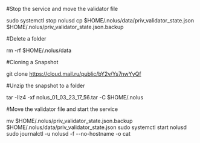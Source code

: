#Stop the service and move the validator file

  sudo systemctl stop nolusd
  cp $HOME/.nolus/data/priv_validator_state.json $HOME/.nolus/priv_validator_state.json.backup
  
#Delete a folder

  rm -rf $HOME/.nolus/data
  
#Cloning a Snapshot

  git clone https://cloud.mail.ru/public/bY2v/Ys7nwYyQf
  
#Unzip the snapshot to a folder

  tar -Ilz4 -xf nolus_01_03_23_17_56.tar -C $HOME/.nolus
  
#Move the validator file and start the service

  mv $HOME/.nolus/priv_validator_state.json.backup $HOME/.nolus/data/priv_validator_state.json
  sudo systemctl start nolusd
  sudo journalctl -u nolusd -f --no-hostname -o cat
